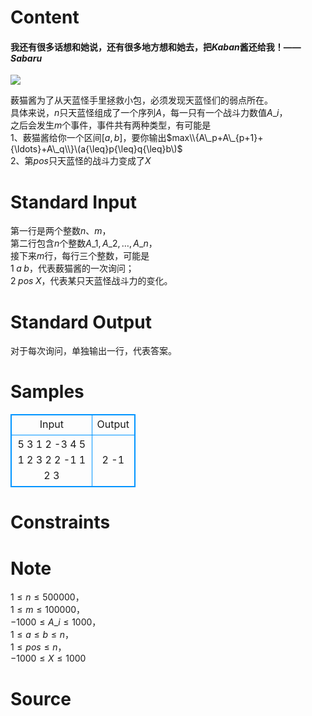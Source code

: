 
# Content

#### 我还有很多话想和她说，还有很多地方想和她去，把$Kaban$酱还给我！——$Sabaru$   

![](/source/lutece/jia-pa-li-gong-yuan-de-friends/img/bd68c1d204aaa2b37b9bb9cf3dc283ae.jpg)

薮猫酱为了从天蓝怪手里拯救小包，必须发现天蓝怪们的弱点所在。     
具体来说，$n$只天蓝怪组成了一个序列$A$，每一只有一个战斗力数值$A\_i$，    
之后会发生$m$个事件，事件共有两种类型，有可能是   
$1$、薮猫酱给你一个区间$[a,b]$，要你输出$max\\{A\_p+A\_{p+1}+{\ldots}+A\_q\\}\(a{\leq}p{\leq}q{\leq}b\)$    
$2$、第$pos$只天蓝怪的战斗力变成了$X$

# Standard Input

第一行是两个整数$n$、$m$，    
第二行包含$n$个整数$A\_1,A\_2,{\ldots},A\_n$，    
接下来$m$行，每行三个整数，可能是    
$1\;a\;b$，代表薮猫酱的一次询问；    
$2\;pos\;X$，代表某只天蓝怪战斗力的变化。

# Standard Output

对于每次询问，单独输出一行，代表答案。

# Samples

<style>
        table,table tr th, table tr td { border:1px solid #0094ff; }
        table { width: 200px; min-height: 25px; line-height: 25px; text-align: center; border-collapse: collapse;}   
    </style>
<table>
	<tr>
		<td>Input</td>
		<td>Output</td>
	</tr>
<tr><td>5 3
1 2 -3 4 5
1 2 3
2 2 -1
1 2 3</td><td>2
-1</td></tr></table>


# Constraints



# Note

$1{\leq}n{\leq}500000$，    
$1{\leq}m{\leq}100000$，    
$-1000{\leq}A\_i{\leq}1000$，    
$1{\leq}a{\leq}b{\leq}n$，    
$1{\leq}pos{\leq}n$，    
$-1000{\leq}X{\leq}1000$

# Source


